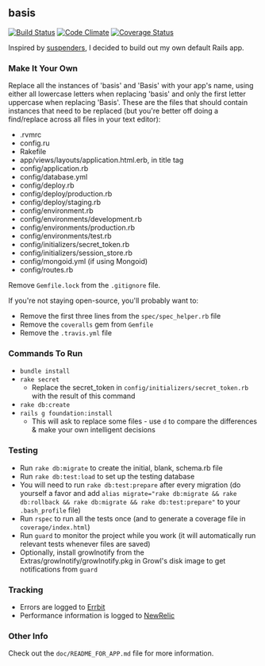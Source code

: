 ## basis

[![Build Status](https://travis-ci.org/JamesChevalier/basis.png?branch=master)](https://travis-ci.org/JamesChevalier/basis)
[![Code Climate](https://codeclimate.com/github/JamesChevalier/basis.png)](https://codeclimate.com/github/JamesChevalier/basis)
[![Coverage Status](https://coveralls.io/repos/JamesChevalier/basis/badge.png)](https://coveralls.io/r/JamesChevalier/basis)

Inspired by [suspenders](https://github.com/thoughtbot/suspenders), I decided to build out my own default Rails app.


### Make It Your Own

Replace all the instances of 'basis' and 'Basis' with your app's name, using either all lowercase letters when replacing 'basis' and only the first letter uppercase when replacing 'Basis'. These are the files that should contain instances that need to be replaced (but you're better off doing a find/replace across all files in your text editor):

* .rvmrc
* config.ru
* Rakefile
* app/views/layouts/application.html.erb, in title tag
* config/application.rb
* config/database.yml
* config/deploy.rb
* config/deploy/production.rb
* config/deploy/staging.rb
* config/environment.rb
* config/environments/development.rb
* config/environments/production.rb
* config/environments/test.rb
* config/initializers/secret_token.rb
* config/initializers/session_store.rb
* config/mongoid.yml (if using Mongoid)
* config/routes.rb

Remove `Gemfile.lock` from the `.gitignore` file.

If you're not staying open-source, you'll probably want to:

* Remove the first three lines from the `spec/spec_helper.rb` file
* Remove the `coveralls` gem from `Gemfile`
* Remove the `.travis.yml` file


### Commands To Run

* `bundle install`
* `rake secret`
    * Replace the secret_token in `config/initializers/secret_token.rb` with the result of this command
* `rake db:create`
* `rails g foundation:install`
    * This will ask to replace some files - use `d` to compare the differences & make your own intelligent decisions


### Testing

* Run `rake db:migrate` to create the initial, blank, schema.rb file
* Run `rake db:test:load` to set up the testing database
* You will need to run `rake db:test:prepare` after every migration (do yourself a favor and add `alias migrate="rake db:migrate && rake db:rollback && rake db:migrate && rake db:test:prepare"` to your `.bash_profile` file)
* Run `rspec` to run all the tests once (and to generate a coverage file in `coverage/index.html`)
* Run `guard` to monitor the project while you work (it will automatically run relevant tests whenever files are saved)
* Optionally, install growlnotify from the Extras/growlnotify/growlnotify.pkg in Growl's disk image to get notifications from `guard`


### Tracking

* Errors are logged to [Errbit](https://github.com/errbit/errbit)
* Performance information is logged to [NewRelic](http://newrelic.com)


### Other Info

Check out the `doc/README_FOR_APP.md` file for more information.
